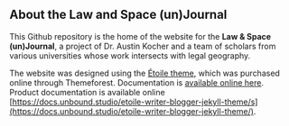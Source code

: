 
## About the Law and Space (un)Journal

This Github repository is the home of the website for the **Law & Space (un)Journal**, a project of Dr. Austin Kocher and a team of scholars from various universities whose work intersects with legal geography.

The website was designed using the [Étoile theme](https://themeforest.net/item/toile-responsive-jekyll-theme-for-bloggers-and-writers/23079570), which was purchased online through Themeforest. Documentation is [available online here](https://docs.unbound.studio/etoile-writer-blogger-jekyll-theme/). Product documentation is available online [https://docs.unbound.studio/etoile-writer-blogger-jekyll-theme/s](https://docs.unbound.studio/etoile-writer-blogger-jekyll-theme/).
